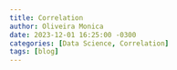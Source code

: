```yaml
---
title: Correlation
author: Oliveira Monica
date: 2023-12-01 16:25:00 -0300
categories: [Data Science, Correlation]
tags: [blog]
---
```

